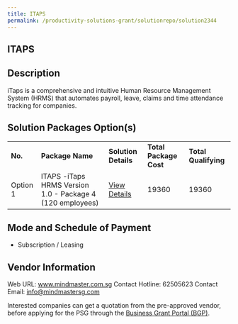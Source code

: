 ```yaml
---
title: ITAPS
permalink: /productivity-solutions-grant/solutionrepo/solution2344
---
```


## ITAPS

## Description

iTaps is a comprehensive and intuitive Human Resource Management System (HRMS) that automates payroll, leave, claims and time attendance tracking for companies.

## Solution Packages Option(s)

<table>
<tr>
<td><b>No.</b></td>
<td><b>Package Name</b></td>
<td><b>Solution Details</b></td>
<td><b>Total Package Cost</b></td>
<td><b>Total Qualifying</b></td>
</tr>
<tr>
<td>Option 1</td>
<td>ITAPS -iTaps HRMS Version 1.0 - Package 4 (120 employees)					</td>
<td><a href='https://www.gobusiness.gov.sg/images/psg/Mind_Master_20200586_Desensitised_Annex_3_Part_4.pdf'>View Details</a></td>
<td>19360</td>
<td>19360</td>
</tr>
</table>

## Mode and Schedule of Payment

 - Subscription / Leasing

## Vendor Information

 Web URL: www.mindmaster.com.sg 
Contact Hotline: 62505623 
Contact Email: info@mindmastersg.com 


Interested companies can get a quotation from the pre-approved vendor, before applying for the PSG through the <a href='https://www.businessgrants.gov.sg/'>Business Grant Portal (BGP)</a>.
<script src="/jquery/resize-tables.js"></script>
